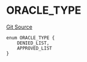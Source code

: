 # ORACLE_TYPE
[Git Source](https://github.com/thrackle-io/forte-rules-engine/blob/870573a1cabb155592086e193c28d8b5f4d263c4/src/protocol/economic/ruleProcessor/RuleCodeData.sol)


```solidity
enum ORACLE_TYPE {
    DENIED_LIST,
    APPROVED_LIST
}
```

